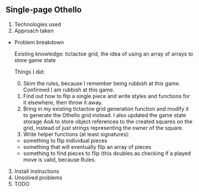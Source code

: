 ## Single-page Othello

1. Technologies used
2. Approach taken
  * Problem breakdown

    Existing knowledge: tictactoe grid, the idea of using an array of arrays to store game state

    Things I did:

    0. Skim the rules, because I remember being rubbish at this game. Confirmed I am rubbish at this game.
    1. Find out how to flip a single piece and write styles and functions for it elsewhere, then throw it away.
    2. Bring in my existing tictactoe grid generation function and modify it to generate the Othello grid instead. I also updated the game state storage AoA to store object references to the created squares on the grid, instead of just strings representing the owner of the square.
    3. Write helper functions (at least signatures):
      * something to flip individual pieces
      * something that will eventually flip an array of pieces
      * something to find pieces to flip (this doubles as checking if a played move is valid, because Rules.

3. Install instructions
4. Unsolved problems
5. TODO
